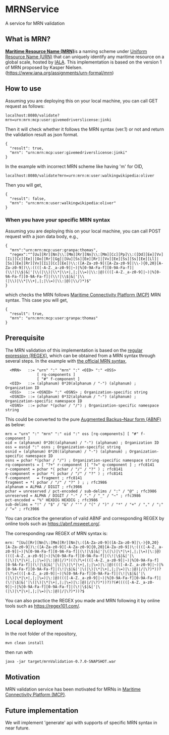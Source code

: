 # MRNService
A service for MRN validation

## What is MRN?
[**Maritime Resource Name (MRN)**](https://www.iala-aism.org/technical/data-modelling/mrn/)is a naming scheme under [Uniform Resource Name (URN)](https://en.wikipedia.org/wiki/Uniform_Resource_Name) that can uniquely identify any maritime resource on a global scale, hosted by [IALA](https://www.iala-aism.org/).
This implementation is based on the version 1 of MRN proposed by Kasper Nielsen. (https://www.iana.org/assignments/urn-formal/mrn)

## How to use
Assuming you are deploying this on your local machine, you can call GET request as follows:

    localhost:8080/validate?mrn=urn:mrn:mcp:user:givemedriverslicense:jinki

Then it will check whether it follows the MRN syntax (ver.1) or not and return the validation result as json format.

    {
      "result": true,
      "mrn": "urn:mrn:mcp:user:givemedriverslicense:jinki"
    }
  
In the example with incorrect MRN scheme like having 'm' for OID,

    localhost:8080/validate?mrn=urn:mrn:m:user:walkingwikipedia:oliver

Then you will get,

    {
      "result": false,
      "mrn": "urn:mrn:m:user:walkingwikipedia:oliver"
    }
  
### When you have your specific MRN syntax
Assuming you are deploying this on your local machine, you can call POST request with a json data body, e.g.,

    {
	  "mrn":"urn:mrn:mcp:user:granpa:thomas",
  	  "regex":"^[Uu][Rr][Nn]\\:[Mm][Rr][Nn]\\:[Mm][Cc][Pp]\\:([Dd][Ee][Vv][Ii][Cc][Ee]|[Oo][Rr][Gg]|[Uu][Ss][Ee][Rr]|[Vv][Ee][Ss][Ss][Ee][Ll]|[Ss][Ee][Rr][Vv][Ii][Cc][Ee])\\:([A-Za-z0-9]([A-Za-z0-9]|\\-){0,20}[A-Za-z0-9])\\:((([-A-Z._a-z0-9]|~)|%[0-9A-Fa-f][0-9A-Fa-f]|(\\!|\\$|&|'|\\(|\\)|\\*|\\+|,|;|\\=)|\\:|@)((([-A-Z._a-z0-9]|~)|%[0-9A-Fa-f][0-9A-Fa-f]|(\\!|\\$|&|'|\\(|\\)|\\*|\\+|,|;|\\=)|\\:|@)|\\/)*)$"
    }

which checks the MRN follows [Maritime Connectivity Platform (MCP)](https://maritimeconnectivity.net/) MRN syntax. This case you will get,

    {
      "result": true,
      "mrn": "urn:mrn:mcp:user:granpa:thomas"
    }

## Prerequisite
The MRN validation of this implementation is based on the [regular expression (REGEX)](https://en.wikipedia.org/wiki/Regular_expression), which can be obtained from a MRN syntax through several steps.
In the example with [the official MRN syntax](https://www.iana.org/assignments/urn-formal/mrn),

      <MRN>   ::= "urn" ":" "mrn" ":" <OID> ":" <OSS>
                  [ rq-components ]
                  [ "#" f-component ]
      <OID>   ::= (alphanum) 0*20(alphanum / "-") (alphanum) ; Organization ID
      <OSS>   ::= <OSNID> ":" <OSNS> ; Organization-specific string
      <OSNID> ::= (alphanum) 0*32(alphanum / "-") (alphanum) ; Organization-specific namespace ID
      <OSNS>  ::= pchar *(pchar / "/") ; Organization-specific namespace string
                  
This could be converted to the pure [Augmented Backus–Naur form (ABNF)](https://en.wikipedia.org/wiki/Augmented_Backus%E2%80%93Naur_form) as below:

    mrn = "urn" ":" "mrn" ":" oid ":" oss [rq-components] [ "#" f-component ]
    oid = (alphanum) 0*20((alphanum) / "-") (alphanum) ; Organization ID
    oss = osnid ":" osns ; Organization-specific string
    osnid = (alphanum) 0*20((alphanum) / "-") (alphanum) ; Organization-specific namespace ID
    osns = pchar *(pchar / "/") ; Organization-specific namespace string
    rq-components = [ "?+" r-component ][ "?=" q-component ] ; rfc8141
    r-component = pchar *( pchar / "/" / "?" ) ; rfc8141
    q-component = pchar *( pchar / "/" / "?" ) ; rfc8141
    f-component   = fragment ; rfc8141
    fragment = *( pchar / "/" / "?" ) ; ; rfc3986
    alphanum = ALPHA / DIGIT ; rfc3986
    pchar = unreserved / pct-encoded / sub-delims / ":" / "@" ; rfc3986
    unreserved = ALPHA / DIGIT / "-" / "." / "_" / "~" ; rfc3986
    pct-encoded = "%" HEXDIG HEXDIG ; rfc3986
    sub-delims = "!" / "$" / "&" / "'" / "(" / ")" / "*" / "+" / "," / ";" / "=" ; rfc3986

You can practice the generation of valid ABNF and corresponding REGEX by online tools such as https://abnf.msweet.org/.

The corresponding raw REGEX of MRN syntax is:

    mrn: ^[Uu][Rr][Nn]\:[Mm][Rr][Nn]\:([A-Za-z0-9]([A-Za-z0-9]|\-){0,20}[A-Za-z0-9])\:([A-Za-z0-9][-A-Za-z0-9]{0,20}[A-Za-z0-9])\:((([-A-Z._a-z0-9]|~)|%[0-9A-Fa-f][0-9A-Fa-f]|(\!|\$|&|'|\(|\)|\*|\+|,|;|\=)|\:|@)((([-A-Z._a-z0-9]|~)|%[0-9A-Fa-f][0-9A-Fa-f]|(\!|\$|&|'|\(|\)|\*|\+|,|;|\=)|\:|@)|/)*)((\?\+((([-A-Z._a-z0-9]|~)|%[0-9A-Fa-f][0-9A-Fa-f]|(\!|\$|&|'|\(|\)|\*|\+|,|;|\=)|\:|@)((([-A-Z._a-z0-9]|~)|%[0-9A-Fa-f][0-9A-Fa-f]|(\!|\$|&|'|\(|\)|\*|\+|,|;|\=)|\:|@)|/|\?)*))?(\?\=((([-A-Z._a-z0-9]|~)|%[0-9A-Fa-f][0-9A-Fa-f]|(\!|\$|&|'|\(|\)|\*|\+|,|;|\=)|\:|@)((([-A-Z._a-z0-9]|~)|%[0-9A-Fa-f][0-9A-Fa-f]|(\!|\$|&|'|\(|\)|\*|\+|,|;|\=)|\:|@)|/|\?)*))?)?(#(((([-A-Z._a-z0-9]|~)|%[0-9A-Fa-f][0-9A-Fa-f]|(\!|\$|&|'|\(|\)|\*|\+|,|;|\=)|\:|@)|/|\?)*))?$

You can also practice the REGEX you made and MRN following it by online tools such as https://regex101.com/.


## Local deployment
In the root folder of the repository,

    mvn clean install

then run with

    java -jar target/mrnValidation-0.7.0-SNAPSHOT.war

## Motivation
MRN validation service has been motivated for MRNs in [Maritime Connectivity Platform (MCP)](https://maritimeconnectivity.net/).

## Future implementation
We will implement 'generate' api with supports of specific MRN syntax in near future.
